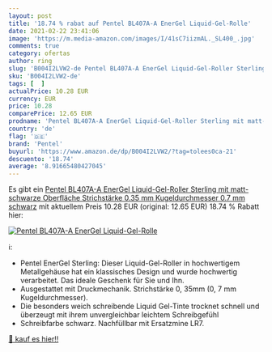 ```yaml
---
layout: post
title: '18.74 % rabat auf Pentel BL407A-A EnerGel Liquid-Gel-Rolle'
date: 2021-02-22 23:41:06
image: 'https://m.media-amazon.com/images/I/41sC7iizmAL._SL400_.jpg'
comments: true
category: ofertas
author: ring
slug: 'B004I2LVW2-de Pentel BL407A-A EnerGel Liquid-Gel-Roller Sterling mit...'
sku: 'B004I2LVW2-de'
tags: [  ]
actualPrice: 10.28 EUR
currency: EUR
price: 10.28
comparePrice: 12.65 EUR
prodname: 'Pentel BL407A-A EnerGel Liquid-Gel-Roller Sterling mit matt-schwarze Oberfläche  Strichstärke 0.35 mm  Kugeldurchmesser 0.7 mm  schwarz'
country: 'de'
flag: '🇩🇪'
brand: 'Pentel'
buyurl: 'https://www.amazon.de/dp/B004I2LVW2/?tag=tolees0ca-21'
descuento: '18.74'
average: '8.91665480427045'
---
```


Es gibt ein [Pentel BL407A-A EnerGel Liquid-Gel-Roller Sterling mit matt-schwarze Oberfläche  Strichstärke 0.35 mm  Kugeldurchmesser 0.7 mm  schwarz](https://www.amazon.de/dp/B004I2LVW2/?tag=tolees0ca-21) mit aktuellem Preis 10.28 EUR (original: 12.65 EUR) 18.74 % Rabatt hier:

[![Pentel BL407A-A EnerGel Liquid-Gel-Rolle](https://m.media-amazon.com/images/I/41sC7iizmAL._SL400_.jpg)](https://www.amazon.de/dp/B004I2LVW2/?tag=tolees0ca-21)

ℹ️:

- Pentel EnerGel Sterling: Dieser Liquid-Gel-Roller in hochwertigem Metallgehäuse hat ein klassisches Design und wurde hochwertig verarbeitet. Das ideale Geschenk für Sie und Ihn.
- Ausgestattet mit Druckmechanik. Strichstärke 0, 35mm (0, 7 mm Kugeldurchmesser).
- Die besonders weich schreibende Liquid Gel-Tinte trocknet schnell und überzeugt mit ihrem unvergleichbar leichtem Schreibgefühl
- Schreibfarbe schwarz. Nachfüllbar mit Ersatzmine LR7.

[🛒 kauf es hier!!](https://www.amazon.de/dp/B004I2LVW2/?tag=tolees0ca-21)
